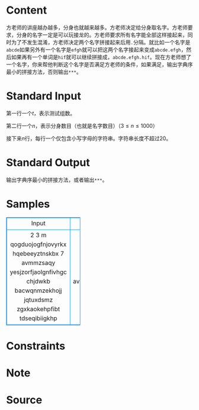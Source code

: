 
# Content

方老师的讲座越办越多，分身也就越来越多。方老师决定给分身取名字。方老师要求，分身的名字一定是可以玩接龙的。方老师要求所有名字能全部这样接起来，同时为了不发生混淆，方老师决定两个名字拼接起来后用`.`分隔。就比如一个名字是`abcde`如果另外有一个名字是`efgh`就可以把这两个名字接起来变成`abcde.efgh`，然后如果再有一个单词是`hif`就可以继续拼接成，`abcde.efgh.hif`。现在方老师想了一个名字，你来帮他判断这个名字是否满足方老师的条件，如果满足，输出字典序最小的拼接方法，否则输出`***`。

# Standard Input

第一行一个$t$，表示测试组数。

第二行一个$n$，表示分身数目（也就是名字数目）（$3\leq n\leq 1000$）

接下来$n$行，每行一个仅包含小写字母的字符串。字符串长度不超过$20$。

# Standard Output

输出字典序最小的拼接方法，或者输出`***`。

# Samples

<style>
        table,table tr th, table tr td { border:1px solid #0094ff; }
        table { width: 200px; min-height: 25px; line-height: 25px; text-align: center; border-collapse: collapse;}   
    </style>
<table>
	<tr>
		<td>Input</td>
		<td>Output</td>
	</tr>
<tr><td>2
3
m
qogduojogfnjovyrkx
hqebeeyztnskbx
7
avmmzsaqy
yesjzorfjaolgnfivhgc
chjdwkb
bacwqnmzekhojj
jqtuxdsmz
zgxkaokehpfibt
tdseqibiigkhp</td><td>***
avmmzsaqy.yesjzorfjaolgnfivhgc.chjdwkb.bacwqnmzekhojj.jqtuxdsmz.zgxkaokehpfibt.tdseqibiigkhp</td></tr></table>


# Constraints



# Note



# Source


